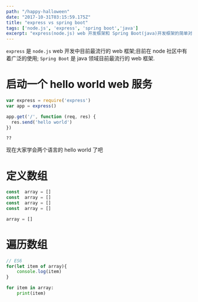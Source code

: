 ```yaml
---
path: "/happy-halloween"
date: "2017-10-31T03:15:59.175Z"
title: "express vs spring boot"
tags: ['node.js', 'express', 'spring boot','java']
excerpt: "express(node.js) web 开发框架和 Spring Boot(java)开发框架的简单对比"
---
```


`express` 是 `node.js` web 开发中目前最流行的 web 框架;目前在 node 社区中有着广泛的使用;
 `Spring Boot` 是 java 领域目前最流行的 web 框架.


# 启动一个 hello world web 服务
```JavaScript
var express = require('express')
var app = express()

app.get('/', function (req, res) {
  res.send('hello world')
})
```

```SpringBoot
??

```

现在大家学会两个语言的 hello world 了吧


# 定义数组

```JavaScript
const  array = []
const  array = []
const  array = []
const  array = []
```


```python
array = []
```


# 遍历数组

```JavaScript
// ES6
for(let item of array){
	console.log(item)
}
```



```Python
for item in array:
	print(item)
```
